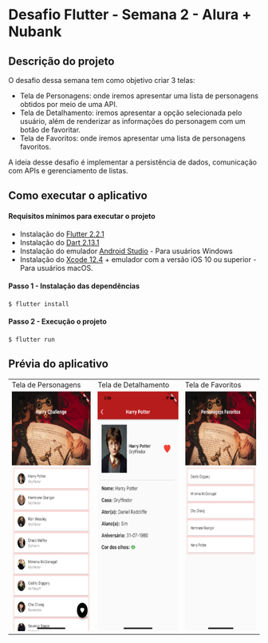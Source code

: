 # Desafio Flutter - Semana 2 - Alura + Nubank

## Descrição do projeto

O desafio dessa semana tem como objetivo criar 3 telas:

- Tela de Personagens: onde iremos apresentar uma lista de personagens obtidos por meio de uma API.
- Tela de Detalhamento: iremos apresentar a opção selecionada pelo usuário, além de renderizar as informações do personagem com um botão de favoritar.
- Tela de Favoritos: onde iremos apresentar uma lista de personagens favoritos.

A ideia desse desafio é implementar a persistência de dados, comunicação com APIs e gerenciamento de listas.

## Como executar o aplicativo

#### Requisitos mínimos para executar o projeto

- Instalação do [Flutter 2.2.1](https://docs.flutter.dev/get-started/install)
- Instalação do [Dart 2.13.1](https://docs.flutter.dev/get-started/install)
- Instalação do emulador [Android Studio](https://docs.flutter.dev/get-started/editor?tab=androidstudio) - Para usuários Windows
- Instalação do [Xcode 12.4](https://developer.apple.com/download/all/?q=xcode) + emulador com a versão iOS 10 ou superior - Para usuários macOS.

#### Passo 1 - Instalação das dependências

```
$ flutter install
```

#### Passo 2 - Execução o projeto

```
$ flutter run
```

## Prévia do aplicativo

<table>
  <tr>
    <td>Tela de Personagens</td>
     <td>Tela de Detalhamento</td>
     <td>Tela de Favoritos</td>
  </tr>
  <tr>
    <td><img src="./screenshots/tela_flutter_01.png" width=270 height=480></td>
    <td><img src="./screenshots/tela_flutter_02.png" width=270 height=480></td>
    <td><img src="./screenshots/tela_flutter_03.png" width=270 height=480></td>
  </tr>
 </table>